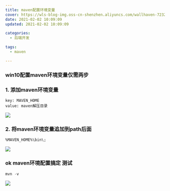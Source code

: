 ```yaml
---
title: maven配置环境变量
cover: https://wls-blog-img.oss-cn-shenzhen.aliyuncs.com/wallhaven-7232p9.jpg
date: 2021-02-02 10:09:09
updated: 2021-02-02 10:09:09

categories:
  - 后端开发

tags:
  - maven

---
```


### win10配置maven环境变量仅需两步

### 1. 添加maven环境变量

```text
key: MAVEN_HOME
value: maven解压目录
```

![](https://erectpine-blog.oss-cn-chengdu.aliyuncs.com/post/maven-profile/1612407402461.png)

### 2. 将maven环境变量追加到path后面

```text
%MAVEN_HOME%\bin\;
```

![](https://erectpine-blog.oss-cn-chengdu.aliyuncs.com/post/maven-profile/1612505955496.png)

### ok maven环境配置搞定 测试

```powershell
mvn -v
```

![](https://erectpine-blog.oss-cn-chengdu.aliyuncs.com/post/maven-profile/1612505916701.png)